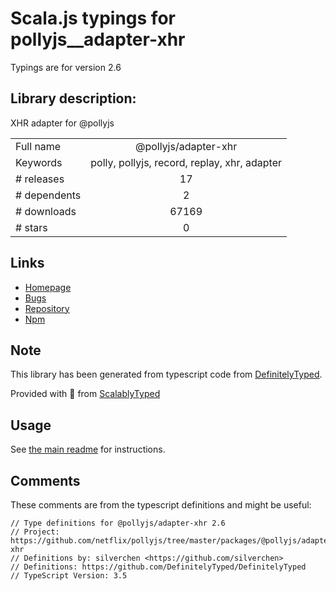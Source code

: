 
# Scala.js typings for pollyjs__adapter-xhr

Typings are for version 2.6

## Library description:
XHR adapter for @pollyjs

|                    |                 |
| ------------------ | :-------------: |
| Full name          | @pollyjs/adapter-xhr |
| Keywords           | polly, pollyjs, record, replay, xhr, adapter |
| # releases         | 17 |
| # dependents       | 2 |
| # downloads        | 67169 |
| # stars            | 0 |

## Links
- [Homepage](https://github.com/netflix/pollyjs#readme)
- [Bugs](https://github.com/netflix/pollyjs/issues)
- [Repository](https://github.com/netflix/pollyjs)
- [Npm](https://www.npmjs.com/package/%40pollyjs%2Fadapter-xhr)
    


## Note
This library has been generated from typescript code from [DefinitelyTyped](https://definitelytyped.org).

Provided with :purple_heart: from [ScalablyTyped](https://github.com/oyvindberg/ScalablyTyped)

## Usage
See [the main readme](../../readme.md) for instructions.

## Comments

These comments are from the typescript definitions and might be useful:
```
// Type definitions for @pollyjs/adapter-xhr 2.6
// Project: https://github.com/netflix/pollyjs/tree/master/packages/@pollyjs/adapter-xhr
// Definitions by: silverchen <https://github.com/silverchen>
// Definitions: https://github.com/DefinitelyTyped/DefinitelyTyped
// TypeScript Version: 3.5

```

